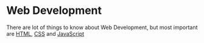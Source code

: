 # Web Development
There are lot of things to know about Web Development, but most important are [HTML](./HTML.md), [CSS](./CSS.md) and [JavaScript](./JavaScript.md) 